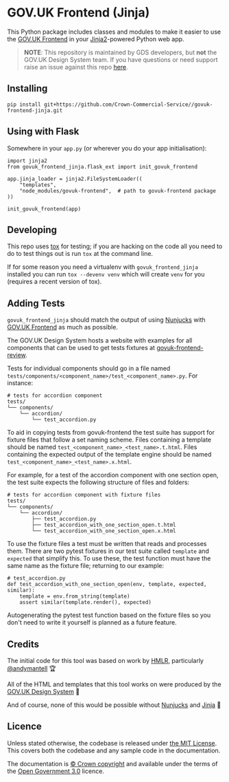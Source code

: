 
GOV.UK Frontend (Jinja)
=======================

This Python package includes classes and modules to make it easier to use the
[GOV.UK Frontend] in your [Jinja2][Jinja]-powered Python web app.

> **NOTE**: This repository is maintained by GDS developers, but **not** the
> GOV.UK Design System team. If you have questions or need support raise an
> issue against this repo [here](https://github.com/Crown-Commercial-Service//govuk-frontend-jinja/issues).

## Installing

```shell
pip install git+https://github.com/Crown-Commercial-Service//govuk-frontend-jinja.git
```

## Using with Flask

Somewhere in your `app.py` (or wherever you do your app initialisation):

```
import jinja2
from govuk_frontend_jinja.flask_ext import init_govuk_frontend

app.jinja_loader = jinja2.FileSystemLoader((
    "templates",
    "node_modules/govuk-frontend",  # path to govuk-frontend package
))

init_govuk_frontend(app)
```

## Developing

This repo uses [tox] for testing; if you are hacking on the code all you need
to do to test things out is run `tox` at the command line.

If for some reason you need a virtualenv with `govuk_frontend_jinja` installed
you can run `tox --devenv venv` which will create `venv` for you (requires a
recent version of tox).

## Adding Tests

`govuk_frontend_jinja` should match the output of using [Nunjucks] with
[GOV.UK Frontend] as much as possible.

The GOV.UK Design System hosts a website with examples for all components that
can be used to get tests fixtures at [govuk-frontend-review].

Tests for individual components should go in a file named
`tests/components/<component_name>/test_<component_name>.py`. For instance:

    # tests for accordion component
    tests/
    └── components/
        └── accordion/
            └── test_accordion.py

To aid in copying tests from govuk-frontend the test suite has support for
fixture files that follow a set naming scheme. Files containing a template
should be named `test_<component_name>_<test_name>.t.html`. Files
containing the expected output of the template engine should be named
`test_<component_name>_<test_name>.x.html`.

For example, for a test of the accordion component with one section open, the
test suite expects the following structure of files and folders:

    # tests for accordion component with fixture files
    tests/
    └── components/
        └── accordion/
            ├── test_accordion.py
            ├── test_accordion_with_one_section_open.t.html
            └── test_accordion_with_one_section_open.x.html

To use the fixture files a test must be written that reads and processes them.
There are two pytest fixtures in our test suite called `template` and
`expected` that simplify this. To use these, the test function must have the
same name as the fixture file; returning to our example:

    # test_accordion.py
    def test_accordion_with_one_section_open(env, template, expected, similar):
        template = env.from_string(template)
        assert similar(template.render(), expected)

Autogenerating the pytest test function based on the fixture files so you don't
need to write it yourself is planned as a future feature.

## Credits

The initial code for this tool was based on work by [HMLR], particularly [@andymantell](https://github.com/andymantell) 🏆

All of the HTML and templates that this tool works on were produced by the [GOV.UK Design System] 🏅

And of course, none of this would be possible without [Nunjucks] and [Jinja] 🥂

## Licence

Unless stated otherwise, the codebase is released under [the MIT License](LICENCE).
This covers both the codebase and any sample code in the documentation.

The documentation is [&copy; Crown copyright][copyright] and available under the terms
of the [Open Government 3.0][ogl] licence.

[copyright]: http://www.nationalarchives.gov.uk/information-management/re-using-public-sector-information/uk-government-licensing-framework/crown-copyright/
[ogl]: http://www.nationalarchives.gov.uk/doc/open-government-licence/version/3/

[GOV.UK Design System]: https://design-system.service.gov.uk
[GOV.UK Frontend]: https://github.com/alphagov/govuk-frontend
[HMLR]: https://github.com/LandRegistry
[Jinja]: https://palletsprojects.com/p/jinja/
[Nunjucks]: https://mozilla.github.io/nunjucks/
[Nunjucks-cli]: https://www.npmjs.com/package/nunjucks-cli
[govuk-frontend-review]: https://govuk-frontend-review.herokuapp.com
[tox]: https://tox.readthedocs.io/en/latest/index.html
